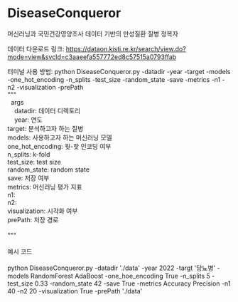 # DiseaseConqueror
머신러닝과 국민건강영양조사 데이터 기반의 만성질환 질병 정복자

데이터 다운로드 링크: https://dataon.kisti.re.kr/search/view.do?mode=view&svcId=c3aaeefa557772ed8c57515a0793ffab

터미널 사용 방법: 
python DiseaseConqueror.py -datadir -year -target -models -one_hot_encoding -n_splits -test_size -random_state -save -metrics -n1 -n2 -visualization -prePath<br/>
"""<br/>
  &nbsp;&nbsp;args<br/>
    &nbsp;&nbsp;&nbsp;&nbsp;datadir: 데이터 디렉토리<br/>
    &nbsp;&nbsp;&nbsp;&nbsp;year: 연도<br/>
    target: 분석하고자 하는 질병<br/>
    models: 사용하고자 하는 머신러닝 모델<br/>
    one_hot_encoding: 웟-핫 인코딩 여부<br/>
    n_splits: k-fold<br/>
    test_size: test size<br/>
    random_state: random state<br/>
    save: 저장 여부<br/>
    metrics: 머신러닝 평가 지표<br/>
    n1: <br/>
    n2: <br/>
    visualization: 시각화 여부<br/>
    prePath: 저장 경로<br/>
<br/>"""<br/>
<br/>예시 코드<br/>
<br/>python DiseaseConqueror.py -datadir './data' -year 2022 -targt '당뇨병' -models RandomForest AdaBoost -one_hoe_encoding True -n_splits 5 -test_size 0.33 -random_state 42 -save True -metrics Accuracy Precision -n1 40 -n2 20 -visualization True -prePath './data'<br/>
